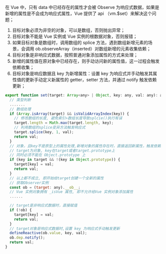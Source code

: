 在 Vue 中，只有 data 中已经存在的属性才会被  Observe 为响应式数据，如果是新增的属性是不会成为响应式属性，Vue 提供了 api （vm.$set）来解决这个问题；

1. 目标对象必须为非空的对象，可以是数组，否则抛出异常；
2. 目标对象不能是 Vue 实例或 Vue 实例的根数据对象，否则报错；
3. 如果目标对象是数组时，调用数组的 splice 方法，遇到数组新增元素的场景，会调用  ob.observeArray（inserted）对数组新增的元素收集依赖；
4. 目标对象是非响应式数据，按照普通对象添加属性的方式来处理；
5. 新增的属性值在原对象中已经存在，则手动访问新的属性值，这一过程会触发依赖收集；
6. 目标对象是响应数据且 key 为新增属性：设置 key 为响应式并手动触发其属性值的更新手动定义新属性的 getter，setter 方法，并通过 notify 触发依赖更新；

```javascript
export function set(target: Array<any> | Object, key: any, val: any): any {
  // 类型判断
  .......
  // 数组处理
  if (Array.isArray(target) && isValidArrayIndex(key)) {
    // 修改数组的长度, 避免索引>数组长度导致splcie()执行有误
    target.length = Math.max(target.length, key);
    // 利用数组的splice变异方法触发响应式
    target.splice(key, 1, val);
    return val;
  }
  // 对象，且key不是原型上的属性处理,新增对象的属性存在时，直接返回新属性，触发依赖收集
  // target为对象, key在target或者target.prototype上
  // 同时必须不能在 Object.prototype 上
  if (key in target && !(key in Object.prototype)) {
    target[key] = val;
    return val;
  }
  // 以上都不成立, 即开始给target创建一个全新的属性
  // 获取Observer实例
  const ob = (target: any).__ob__;
  // Vue 实例对象拥有 _isVue 属性, 即不允许给Vue 实例对象添加属性
  ......

  // target是非响应式数据时，直接赋值
  if (!ob) {
    target[key] = val;
    return val;
  }
  // target对象是响应式数据时,设置 key 为响应式手动触发更新
  defineReactive(ob.value, key, val);
  ob.dep.notify();
  return val;
}
```
